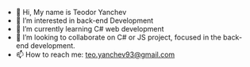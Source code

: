 - 👋 Hi, My name is Teodor Yanchev
- 👀 I’m interested in back-end Development
- 🌱 I’m currently learning C# web development
- 💞️ I’m looking to collaborate on C# or JS project, focused in the back-end development.
- 📫 How to reach me: teo.yanchev93@gmail.com

<!---
yanchev93/yanchev93 is a ✨ special ✨ repository because its `README.md` (this file) appears on your GitHub profile.
You can click the Preview link to take a look at your changes.
--->
